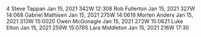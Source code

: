 4   Steve Tappan   Jan 15, 2021   342W   12:308   Rob Fullerton   Jan 15, 2021   327W   14:068   Gabriel Mathisen   Jan 15, 2021   275W   14:0619   Morten Anders   Jan 15, 2021   313W   15:0020   Owen McGonagle   Jan 15, 2021   272W   15:0621   Luke Elton   Jan 15, 2021   259W   15:0765   Lara Middleton   Jan 15, 2021   216W   17:30